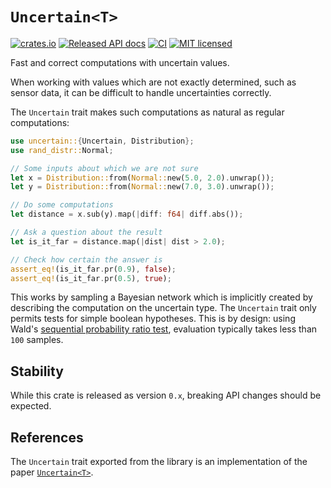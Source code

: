 # `Uncertain<T>`

[![crates.io](https://img.shields.io/crates/v/uncertain.svg)](https://crates.io/crates/uncertain)
[![Released API docs](https://docs.rs/uncertain/badge.svg)](https://docs.rs/uncertain)
[![CI](https://github.com/dyedgreen/uncertain/actions/workflows/ci.yml/badge.svg)](https://github.com/dyedgreen/uncertain/actions/workflows/ci.yml)
[![MIT licensed](https://img.shields.io/badge/license-MIT-blue.svg)](./LICENSE)

Fast and correct computations with uncertain values.

When working with values which are not exactly determined, such as sensor data, it
can be difficult to handle uncertainties correctly.

The `Uncertain` trait makes such computations as natural as regular computations:

```rust
use uncertain::{Uncertain, Distribution};
use rand_distr::Normal;

// Some inputs about which we are not sure
let x = Distribution::from(Normal::new(5.0, 2.0).unwrap());
let y = Distribution::from(Normal::new(7.0, 3.0).unwrap());

// Do some computations
let distance = x.sub(y).map(|diff: f64| diff.abs());

// Ask a question about the result
let is_it_far = distance.map(|dist| dist > 2.0);

// Check how certain the answer is
assert_eq!(is_it_far.pr(0.9), false);
assert_eq!(is_it_far.pr(0.5), true);
```

This works by sampling a Bayesian network which is implicitly created by describing the computation
on the uncertain type. The `Uncertain` trait only permits tests for simple boolean hypotheses. This
is by design: using Wald's [sequential probability ratio test][sprt], evaluation typically
takes less than `100` samples.

## Stability

While this crate is released as version `0.x`, breaking API changes should be expected.

## References

The `Uncertain` trait exported from the library is an implementation of
the paper [`Uncertain<T>`][paper].

[paper]: https://www.cs.utexas.edu/users/mckinley/papers/uncertainty-asplos-2014.pdf
[sprt]: https://en.wikipedia.org/wiki/Sequential_probability_ratio_test

